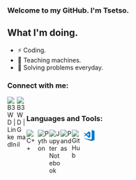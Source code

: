 ### Welcome to my GitHub. I'm Tsetso.

## What I'm doing.

- ⚡ Coding.
- 🔭 Teaching machines.
- 🌱 Solving problems everyday.


### Connect with me:

[<img align="left" alt="B3WD | LinkedIn" width="22px" src="https://upload.wikimedia.org/wikipedia/commons/c/ca/LinkedIn_logo_initials.png"/>][linkedin]
[<img align="left" alt="B3WD | Gmail" width="22px" src="https://static.wikia.nocookie.net/logopedia/images/d/d8/Gmail_2020.svg/revision/latest?cb=20201124061831"/>][gmail]

<br />

### Languages and Tools:

<img align="left" alt="C++" width="26px" src="https://raw.githubusercontent.com/isocpp/logos/master/cpp_logo.png" />
<img align="left" alt="Python" width="26px" src="https://upload.wikimedia.org/wikipedia/commons/c/c3/Python-logo-notext.svg" />
<img align="left" alt="Jupyter Notebook" width="26" src="https://github.com/jupyter/design/blob/master/logos/Square%20Logo/squarelogo-greytext-orangebody-greymoons/squarelogo-greytext-orangebody-greymoons.svg" />
<img align="left" alt="Pandas" width="26" src="https://pandas.pydata.org/static/img/pandas_mark.svg" />
<img align="left" alt="GitHub" width="26" src="https://github.com/simple-icons/simple-icons/blob/develop/icons/github.svg" style="#181717" />
<img align="left" alt="Visual Studio Code" width="26px" src="https://raw.githubusercontent.com/github/explore/80688e429a7d4ef2fca1e82350fe8e3517d3494d/topics/visual-studio-code/visual-studio-code.png" />

[linkedin]: https://www.linkedin.com/in/tsvetomir-pavlov-651a981a3
[gmail]: https://gist.github.com/B3WD/7a59f5e628477e349b996fb05510252d
